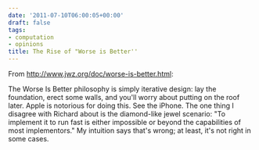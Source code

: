 ```yaml
---
date: '2011-07-10T06:00:05+00:00'
draft: false
tags:
- computation
- opinions
title: The Rise of "Worse is Better''
---
```


From http://www.jwz.org/doc/worse-is-better.html:

The Worse Is Better philosophy is simply iterative design: lay the foundation, erect some walls, and you'll worry about putting on the roof later. Apple is notorious for doing this. See the iPhone. The one thing I disagree with Richard about is the diamond-like jewel scenario: "To implement it to run fast is either impossible or beyond the capabilities of most implementors." My intuition says that's wrong; at least, it's not right in some cases.
